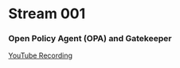 # Stream 001

### Open Policy Agent (OPA) and Gatekeeper

[YouTube Recording](https://www.youtube.com/watch?v=iclDBlQ2ZLw&feature=youtu.be)